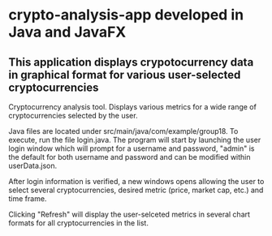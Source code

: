 # crypto-analysis-app developed in Java and JavaFX

## This application displays crypotocurrency data in graphical format for various user-selected cryptocurrencies

Cryptocurrency analysis tool. Displays various metrics for a wide range of cryptocurrencies selected by the user.

Java files are located under src/main/java/com/example/group18. To execute, run the file login.java. The program will start by launching the user login window which will prompt for a username and password, "admin" is the default for both username and password and can be modified within userData.json.

After login information is verified, a new windows opens allowing the user to select several cryptocurrencies, desired metric (price, market cap, etc.) and time frame.

Clicking "Refresh" will display the user-selceted metrics in several chart formats for all cryptocurrencies in the list.
